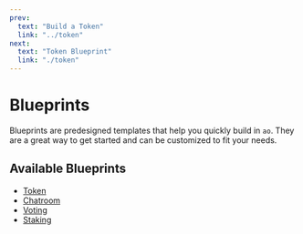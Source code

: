 ```yaml
---
prev:
  text: "Build a Token"
  link: "../token"
next:
  text: "Token Blueprint"
  link: "./token"
---
```


# Blueprints

Blueprints are predesigned templates that help you quickly build in `ao`. They are a great way to get started and can be customized to fit your needs.

## Available Blueprints

- [Token](token)
- [Chatroom](chatroom)
- [Voting](voting)
- [Staking](staking)
